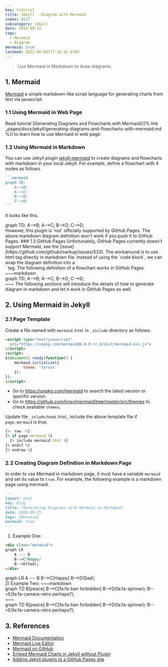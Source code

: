 ```yaml
---
key: tutorial
title: Jekyll - Diagram with Mermaid
index: 8127
subcategory: jekyll
date: 2018-09-15
tags:
  - Mermaid
  - Diagram
mermaid: true
lastmod: 2022-06-04T17:35:42.078Z
---
```


> Use Mermaid in Markdown to draw diagrams.

## 1. Mermaid
[Mermaid](https://mermaidjs.github.io/) a simple markdown-like script language for generating charts from text via javascript.
### 1.1 Using Mermaid in Web Page
Read tutorial [Generating Diagrams and Flowcharts with Mermaid]({% link _pages/docs/jekyll/generating-diagrams-and-flowcharts-with-mermaid.md %}) to learn how to use Mermaid in web page.
### 1.2 Using Mermaid in Markdown
You can use Jekyll plugin [jekyll-mermaid](https://github.com/jasonbellamy/jekyll-mermaid) to create diagrams and flowcharts with markdown in your local Jekyll. For example, define a flowchart with 4 nodes as follows.
~~~markdown
```mermaid
graph TD;
    A-->B;
    A-->C;
    B-->D;
    C-->D;
```
~~~
It looks like this.
<div class="mermaid">
graph TD;
    A-->B;
    A-->C;
    B-->D;
    C-->D;
</div>
However, this plugin is `not` officially supported by GitHub Pages. The above markdown diagram definition won't work if you push it to GitHub Pages.
### 1.3 GitHub Pages
 Unfortunately, GitHub Pages currently doesn't support Mermaid, see the [issue](https://github.com/github/markup/issues/533). The workaround is to use html tag directly in markdown file. Instead of using the `code block`, we can wrap the diagram definition into a `<div>` tag. The following definition of a flowchart works in GitHub Pages.
~~~markdown
<div class="mermaid">
graph TD;
    A-->B;
    A-->C;
    B-->D;
    C-->D;
</div>
~~~
The following sections will introduce the details of how to generate diagram in markdown and let it work in GitHub Pages as well.

## 2. Using Mermaid in Jekyll
### 2.1 Page Template
Create a file named with `mermaid.html` in `_include` directory as follows:
```html
<script type="text/javascript"
  src="https://unpkg.com/mermaid@8.0.0-rc.8/dist/mermaid.min.js">
</script>
<script>
$(document).ready(function() {
    mermaid.initialize({
        theme: 'forest'
    });
});
</script>
```
* Go to https://unpkg.com/mermaid to search the latest version or specific version.
* Go to https://github.com/knsv/mermaid/tree/master/src/themes to check available `themes`.

Update file `_inlude/head.html`, include the above template file if `page.mermaid` is true.
```javascript
{%- raw -%}
{% if page.mermaid %}
  {% include mermaid.html %}
{% endif %}
{% endraw %}
```

### 2.2 Creating Diagram Definition in Markdown Page
In order to use Mermaid in markdown page, it must have a variable `mermaid` and set its value to `true`. For example, the following example is a markdown page using mermaid.
~~~markdown
---
layout: post
key: blog
title: "Generating Diagrams with Mermaid in Markdown"
date: 2018-09-15
tags: [Mermaid]
mermaid: true
---
~~~
1) Example One:
~~~markdown
<div class="mermaid">
graph LR
    A --- B
    B-->C[Happy]
    B-->D(Sad);
</div>
~~~
<div class="mermaid">
graph LR
    A --- B
    B-->C[Happy]
    B-->D(Sad);
</div>
2) Example Two:
~~~markdown
<div class="mermaid">
    graph TD
      B[peace]
      B-->C[fa:fa-ban forbidden]
      B-->D(fa:fa-spinner);
      B-->E(fa:fa-camera-retro perhaps?);
</div>
~~~
<div class="mermaid">
    graph TD
      B[peace]
      B-->C[fa:fa-ban forbidden]
      B-->D(fa:fa-spinner);
      B-->E(fa:fa-camera-retro perhaps?);
</div>

## 3. References
* [Mermaid Documentation](https://mermaidjs.github.io/)
* [Mermaid Live Editor](https://mermaidjs.github.io/mermaid-live-editor/)
* [Mermaid on GitHub](https://github.com/knsv/mermaid)
* [Embed Mermaid Charts in Jekyll without Plugin](http://kkpattern.github.io/2015/05/15/Embed-Chart-in-Jekyll.html)
* [Adding Jekyll plugins to a GitHub Pages site](https://help.github.com/articles/adding-jekyll-plugins-to-a-github-pages-site/)
